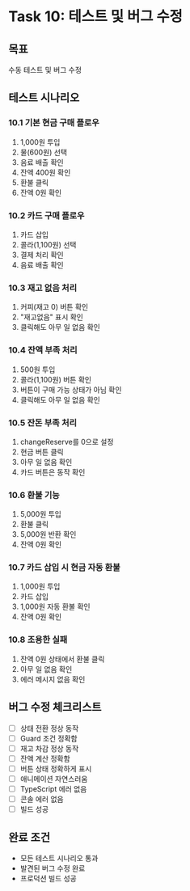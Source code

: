 # Task 10: 테스트 및 버그 수정

## 목표
수동 테스트 및 버그 수정

## 테스트 시나리오

### 10.1 기본 현금 구매 플로우
1. 1,000원 투입
2. 물(600원) 선택
3. 음료 배출 확인
4. 잔액 400원 확인
5. 환불 클릭
6. 잔액 0원 확인

### 10.2 카드 구매 플로우
1. 카드 삽입
2. 콜라(1,100원) 선택
3. 결제 처리 확인
4. 음료 배출 확인

### 10.3 재고 없음 처리
1. 커피(재고 0) 버튼 확인
2. "재고없음" 표시 확인
3. 클릭해도 아무 일 없음 확인

### 10.4 잔액 부족 처리
1. 500원 투입
2. 콜라(1,100원) 버튼 확인
3. 버튼이 구매 가능 상태가 아님 확인
4. 클릭해도 아무 일 없음 확인

### 10.5 잔돈 부족 처리
1. changeReserve를 0으로 설정
2. 현금 버튼 클릭
3. 아무 일 없음 확인
4. 카드 버튼은 동작 확인

### 10.6 환불 기능
1. 5,000원 투입
2. 환불 클릭
3. 5,000원 반환 확인
4. 잔액 0원 확인

### 10.7 카드 삽입 시 현금 자동 환불
1. 1,000원 투입
2. 카드 삽입
3. 1,000원 자동 환불 확인
4. 잔액 0원 확인

### 10.8 조용한 실패
1. 잔액 0원 상태에서 환불 클릭
2. 아무 일 없음 확인
3. 에러 메시지 없음 확인

## 버그 수정 체크리스트
- [ ] 상태 전환 정상 동작
- [ ] Guard 조건 정확함
- [ ] 재고 차감 정상 동작
- [ ] 잔액 계산 정확함
- [ ] 버튼 상태 정확하게 표시
- [ ] 애니메이션 자연스러움
- [ ] TypeScript 에러 없음
- [ ] 콘솔 에러 없음
- [ ] 빌드 성공

## 완료 조건
- 모든 테스트 시나리오 통과
- 발견된 버그 수정 완료
- 프로덕션 빌드 성공

